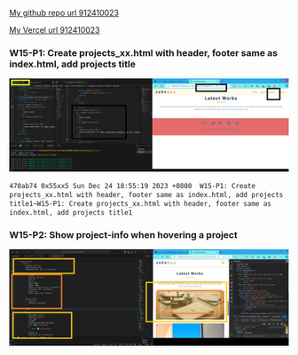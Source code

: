 [My github repo url 912410023](https://github.com/0x55xx5)

[My Vercel url 912410023](https://1121-sweb-demo-912410023.vercel.app/)

### W15-P1: Create projects_xx.html with header, footer same as index.html, add projects title

![](w15-p1.png)

```
470ab74 0x55xx5 Sun Dec 24 18:55:19 2023 +0800  W15-P1: Create projects_xx.html with header, footer same as index.html, add projects title1~W15-P1: Create projects_xx.html with header, footer same as index.html, add projects title1

```
###  W15-P2: Show project-info when hovering a project

![](w15-p2.png)

```


```